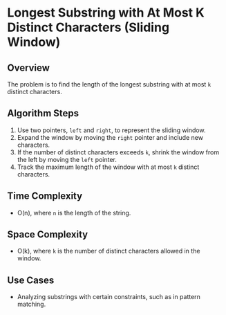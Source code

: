 # Longest Substring with At Most K Distinct Characters (Sliding Window)

## Overview
The problem is to find the length of the longest substring with at most `k` distinct characters.

## Algorithm Steps
1. Use two pointers, `left` and `right`, to represent the sliding window.
2. Expand the window by moving the `right` pointer and include new characters.
3. If the number of distinct characters exceeds `k`, shrink the window from the left by moving the `left` pointer.
4. Track the maximum length of the window with at most `k` distinct characters.

## Time Complexity
- O(n), where `n` is the length of the string.

## Space Complexity
- O(k), where `k` is the number of distinct characters allowed in the window.

## Use Cases
- Analyzing substrings with certain constraints, such as in pattern matching.

